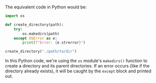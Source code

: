 The equivalent code in Python would be:

```python
import os

def create_directory(path):
    try:
        os.makedirs(path)
    except OSError as e:
        print(f"Error: {e.strerror}")

create_directory("./path/to/dir")
```

In this Python code, we're using the `os` module's `makedirs()` function to create a directory and its parent directories. If an error occurs (like if the directory already exists), it will be caught by the `except` block and printed out.
